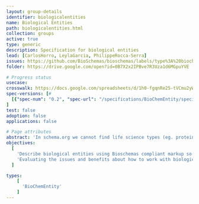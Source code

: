 ```yaml
---
layout: group-details
identifier: biologicalentities
name: Biological Entities
path: biologicalentities.html
collection: groups
active: true
type: generic
description: Specification for biological entities
lead: [CarlosHorro, LeylaGarcia, PhilippeRocca-Serra]
issues: https://github.com/BioSchemas/bioschemas/labels/type%3A%20biochementity
folder: https://drive.google.com/open?id=0B7X2x2IPBve7R3Uza1d6MGpuYVE

# Progress status
usecase:
crosswalk: https://docs.google.com/spreadsheets/d/1h0-fgqnRe25-tVCmu2yWNQjthLzgkW4a1TVNMpCABlc/edit#gid=1261485211
spec-versions: [#
  [{"spec-num": "0.2", "spec-url": "/specifications/BioChemEntity/specification/"}]#,
]
test: false
adoption: false
applications: false

# Page attributes
abstract: 'In schema.org we cannot find life science types (eg. protein, gene, biological pathway) except those types that overlap with healthcare and medicine domains defined by the health schema.org extension (eg. drug, artery). These life science types share many elements which can be captured in a common biological entity type.'
objectives:
  [
    'Describe biological entities using Bioschemas compliant markup so biological types can be more easily indexed by search engines and registries.',
    'Evaluating the issues and benefits about how to work with biological entities in schema.org and Bioschemas'
  ]

types:
    [
      'BioChemEntity'
    ]  
---
```

